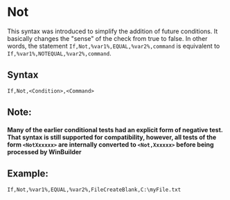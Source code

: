 # Not #

This syntax was introduced to simplify the addition of future conditions.  It basically changes the "sense" of the check from true to false.
In other words, the statement `If,Not,%var1%,EQUAL,%var2%,command` is equivalent to `If,%var1%,NOTEQUAL,%var2%,command`.

## Syntax ##
```
If,Not,<Condition>,<Command>
```

## Note: ##
#### Many of the earlier conditional tests had an explicit form of negative test.  That syntax is still supported for compatibility, however, all tests of the form `<NotXxxxxx>` are internally converted to `<Not,Xxxxxx>` before being processed by WinBuilder ####

## Example: ##
```
If,Not,%var1%,EQUAL,%var2%,FileCreateBlank,C:\myFile.txt
```